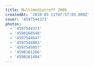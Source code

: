 ```yaml
---
title: Multimediatreff 2006
createdAt: '2010-05-11T07:57:03.000Z'
cover: '4597544373'
photos:
  - '4597544373'
  - '4598160548'
  - '4597544647'
  - '4597544863'
  - '4597545057'
  - '4598161266'
  - '4598161404'
---
```


